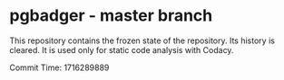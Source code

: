 # pgbadger - master branch

This repository contains the frozen state of the repository.
Its history is cleared. It is used only for static code
analysis with Codacy.

Commit Time: 1716289889